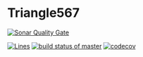 # Triangle567
[![Sonar Quality Gate](https://sonarcloud.io/api/project_badges/quality_gate?project=kxue4-Triangle%3Amaster)](https://sonarcloud.io/organizations/kxue4/projects)

[![Lines](https://sonarcloud.io/api/project_badges/measure?project=kxue4-Triangle%3Amaster&metric=ncloc)](https://sonarcloud.io/organizations/kxue4/projects)
[![build status of master](https://travis-ci.org/kxue4/Triangle567.svg?branch=master)](https://travis-ci.org/kxue4/Triangle567) [![codecov](https://codecov.io/gh/kxue4/Triangle567/branch/code-coverage/graph/badge.svg)](https://codecov.io/gh/kxue4/Triangle567)
